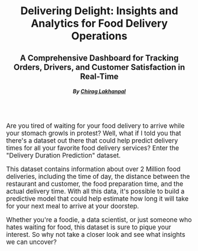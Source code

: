 
<div style="text-align:center;">
  <h1>Delivering Delight: Insights and Analytics for Food Delivery Operations</h1>
  <h2>A Comprehensive Dashboard for Tracking Orders, Drivers, and Customer Satisfaction in Real-Time</h2>
  <h5>By <a href="https://www.linkedin.com/in/chiraglakhanpal/">Chirag Lakhanpal</a></h5>
</div> 
<br>
<br>

<p style="font-size: 17px"> Are you tired of waiting for your food delivery to arrive while your stomach growls in protest? Well, what if I told you that there's a dataset out there that could help predict delivery times for all your favorite food delivery services? Enter the "Delivery Duration Prediction" dataset.</p>

<p style="font-size: 17px"> This dataset contains information about over 2 Million food deliveries, including the time of day, the distance between the restaurant and customer, the food preparation time, and the actual delivery time. With all this data, it's possible to build a predictive model that could help estimate how long it will take for your next meal to arrive at your doorstep.</p>

<p style="font-size: 17px"> Whether you're a foodie, a data scientist, or just someone who hates waiting for food, this dataset is sure to pique your interest. So why not take a closer look and see what insights we can uncover?</p>
